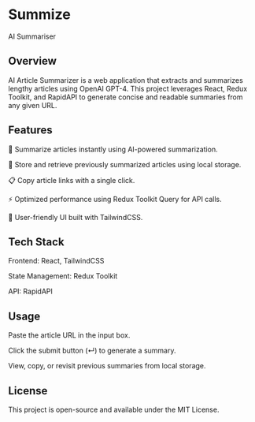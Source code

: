 # Summize
AI Summariser

## Overview

AI Article Summarizer is a web application that extracts and summarizes lengthy articles using OpenAI GPT-4. This project leverages React, Redux Toolkit, and RapidAPI to generate concise and readable summaries from any given URL.


## Features
📌 Summarize articles instantly using AI-powered summarization.

🔗 Store and retrieve previously summarized articles using local storage.

📋 Copy article links with a single click.

⚡ Optimized performance using Redux Toolkit Query for API calls.

🎨 User-friendly UI built with TailwindCSS.


## Tech Stack

Frontend: React, TailwindCSS

State Management: Redux Toolkit

API: RapidAPI 

## Usage

Paste the article URL in the input box.

Click the submit button (↵) to generate a summary.

View, copy, or revisit previous summaries from local storage.

## License

This project is open-source and available under the MIT License.



